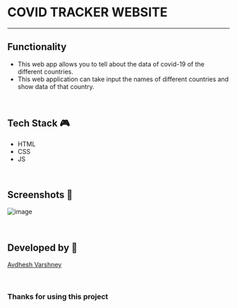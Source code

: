 # COVID TRACKER WEBSITE

--- 

## **Functionality**

- This web app allows you to tell about the data of covid-19 of the different countries.
- This web application can take input the names of different countries and show data of that country.

<br>

## **Tech Stack 🎮**

- HTML
- CSS
- JS

<br>

## **Screenshots 📸**

![image](https://github.com/pranjay-poddar/Dev-Geeks/assets/114330097/8096bd19-4cf0-4749-9924-8b3c272fdbbc)

<br>

## **Developed by 👦**

[Avdhesh Varshney](https://github.com/Avdhesh-Varshney)

<br>

### **Thanks for using this project**

